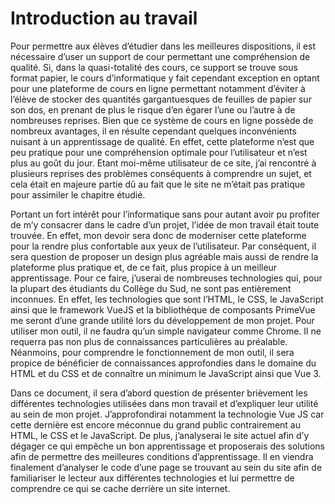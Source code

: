 # Introduction au travail

Pour permettre aux élèves d’étudier dans les meilleures dispositions, il est nécessaire d’user un support de cour permettant une compréhension de qualité. Si, dans la quasi-totalité des cours, ce support se trouve sous format papier, le cours d’informatique y fait cependant exception en optant pour une plateforme de cours en ligne permettant notamment d’éviter à l’élève de stocker des quantités gargantuesques de feuilles de papier sur son dos, en prenant de plus le risque d’en égarer l’une ou l’autre à de nombreuses reprises. Bien que ce système de cours en ligne possède de nombreux avantages, il en résulte cependant quelques inconvénients nuisant à un apprentissage de qualité. En effet, cette plateforme n’est que peu pratique pour une compréhension optimale pour l’utilisateur et n’est plus au goût du jour.  Etant moi-même utilisateur de ce site, j’ai rencontré à plusieurs reprises des problèmes conséquents à comprendre un sujet, et cela était en majeure partie dû au fait que le site ne m’était pas pratique pour assimiler le chapitre étudié. 

Portant un fort intérêt pour l’informatique sans pour autant avoir pu profiter de m’y consacrer dans le cadre d’un projet, l’idée de mon travail était toute trouvée. En effet, mon devoir sera donc de moderniser cette plateforme pour la rendre plus confortable aux yeux de l’utilisateur. Par conséquent, il sera question de proposer un design plus agréable mais aussi de rendre la plateforme plus pratique et, de ce fait, plus propice à un meilleur apprentissage. Pour ce faire, j’userai de nombreuses technologies qui, pour la plupart des étudiants du Collège du Sud, ne sont pas entièrement inconnues. En effet, les technologies que sont l’HTML, le CSS, le JavaScript ainsi que le framework VueJS et la bibliothèque de composants PrimeVue me seront d’une grande utilité lors du développement de mon projet. Pour utiliser mon outil, il ne faudra qu’un simple navigateur comme Chrome. Il ne requerra pas non plus de connaissances particulières au préalable. Néanmoins, pour comprendre le fonctionnement de mon outil, il sera propice de bénéficier de connaissances approfondies dans le domaine du HTML et du CSS et de connaître un minimum le JavaScript ainsi que Vue 3. 

Dans ce document, il sera d’abord question de présenter brièvement les différentes technologies utilisées dans mon travail et d’expliquer leur utilité au sein de mon projet. J’approfondirai notamment la technologie Vue JS car cette dernière est encore méconnue du grand public contrairement au HTML, le CSS et le JavaScript. De plus, j’analyserai le site actuel afin d’y dégager ce qui empêche un bon apprentissage et proposerais des solutions afin de permettre des meilleures conditions d’apprentissage. Il en viendra finalement d’analyser le code d’une page se trouvant au sein du site afin de familiariser le lecteur aux différentes technologies et lui permettre de comprendre ce qui se cache derrière un site internet. 